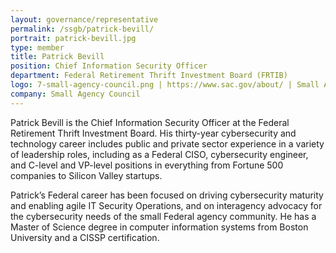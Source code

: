 ```yaml
---
layout: governance/representative
permalink: /ssgb/patrick-bevill/
portrait: patrick-bevill.jpg
type: member
title: Patrick Bevill
position: Chief Information Security Officer
department: Federal Retirement Thrift Investment Board (FRTIB)
logo: 7-small-agency-council.png | https://www.sac.gov/about/ | Small Agency Council
company: Small Agency Council
---
```


Patrick Bevill is the Chief Information Security Officer at the Federal Retirement Thrift Investment Board. His thirty-year cybersecurity and technology career includes public and private sector experience in a variety of leadership roles, including as a Federal CISO, cybersecurity engineer, and C-level and VP-level positions in everything from Fortune 500 companies to Silicon Valley startups. 

Patrick’s Federal career has been focused on driving cybersecurity maturity and enabling agile IT Security Operations, and on interagency advocacy for the cybersecurity needs of the small Federal agency community. He has a Master of Science degree in computer information systems from Boston University and a CISSP certification.
